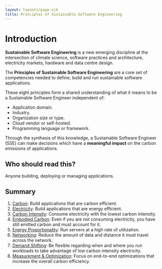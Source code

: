 ```yaml
---
layout: layouts/page.njk
title: Principles of Sustainable Software Engineering
---
```

# Introduction

**Sustainable Software Engineering** is a new emerging discipline at the intersection of climate science, software practices and architecture, electricity markets, hardware and data centre design. 

The **Principles of Sustainable Software Engineering** are a core set of competencies needed to define, build and run sustainable software applications. 

These eight principles form a shared understanding of what it means to be a Sustainable Software Engineer independent of:

*   Application domain.
*   Industry.
*   Organization size or type.
*   Cloud vendor or self-hosted.
*   Programming language or framework.

Through the synthesis of this knowledge, a Sustainable Software Engineer (SSE) can make decisions which have a **meaningful impact** on the carbon emissions of applications.

## Who should read this?

Anyone building, deploying or managing applications.

## Summary

1. [Carbon](principles/carbon/): Build applications that are carbon efficient.
2. [Electricity](principles/electricity/): Build applications that are energy efficient.
3. [Carbon Intensity](principles/carbon-intensity/): Consume electricity with the lowest carbon intensity.
4. [Embodied Carbon](principles/embodied-carbon/): Even if you are not consuming electricity, you have still emitted carbon and must account for it.
5. [Energy Proportionality](principles/energy-proportionality/): Run servers at a high rate of utilization.
6. [Networking](principles/networking/): Reduce the amount of data and distance it must travel across the network.
7. [Demand Shifting](principles/demand-shifting/): Be flexible regarding when and where you run workloads to take advantage of low carbon intensity electricity.
8. [Measurement & Optimization](principles/measurement/): Focus on end-to-end optimizations that increase the overall carbon efficiency.